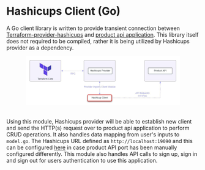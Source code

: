 # Hashicups Client (Go)

A Go client library is written to provide transient connection between [Terraform-provider-hashicups](https://github.com/hashicorp/terraform-provider-hashicups) and [product api application](https://github.com/hashicorp-demoapp/product-api-go). This library itself does not required to be compiled, rather it is being utilized by Hashicups provider as a dependency. 


<div align="center">
    <img src="./docs/terraform-provider-diagram.jpeg" alt="drawing" width="80%"/>
</div>

<br />  

Using this module, Hashicups provider will be able to establish new client and send the HTTP(s) request over to product api application to perform CRUD operations. It also handles data mapping from user's inputs to `model.go`. The Hashicups URL defined as `http://localhost:19090` and this can be configured [here](https://github.com/hashicorp-demoapp/hashicups-client-go/blob/main/client.go#L11) in case product API port has been manually configured differently. This module also handles API calls to sign up, sign in and sign out for users authentication to use this application.